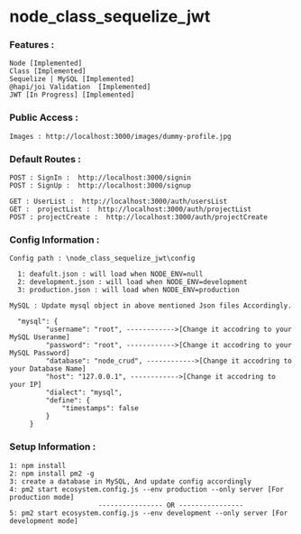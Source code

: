 # node_class_sequelize_jwt

### Features :
    Node [Implemented]
    Class [Implemented]
    Sequelize | MySQL [Implemented]
    @hapi/joi Validation  [Implemented]
    JWT [In Progress] [Implemented]

### Public Access :  
    Images : http://localhost:3000/images/dummy-profile.jpg
    
### Default Routes :
    POST : SignIn :  http://localhost:3000/signin
    POST : SignUp :  http://localhost:3000/signup
    
    GET : UserList :  http://localhost:3000/auth/usersList
    GET :  projectList :  http://localhost:3000/auth/projectList
    POST : projectCreate :  http://localhost:3000/auth/projectCreate
    
### Config Information :
    Config path : \node_class_sequelize_jwt\config
      
      1: deafult.json : will load when NODE_ENV=null
      2: development.json : will load when NODE_ENV=development
      3: production.json : will load when NODE_ENV=production
        
    MySQL : Update mysql object in above mentioned Json files Accordingly.
      
      "mysql": {
             "username": "root", ------------>[Change it accodring to your MySQL Useranme]
             "password": "root", ------------>[Change it accodring to your MySQL Password]
             "database": "node_crud", ------------>[Change it accodring to your Database Name]
             "host": "127.0.0.1", ------------>[Change it accodring to your IP]
             "dialect": "mysql",
             "define": {
                 "timestamps": false
             }
         }
     
       
    
### Setup Information :
    1: npm install
    2: npm install pm2 -g
    3: create a database in MySQL, And update config accordingly
    4: pm2 start ecosystem.config.js --env production --only server [For production mode]
                          ---------------- OR ----------------
    5: pm2 start ecosystem.config.js --env development --only server [For development mode]
    

 
    
    
